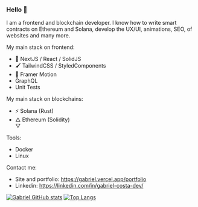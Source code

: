 ### Hello 👋

I am a frontend and blockchain developer. I know how to write smart contracts on Ethereum and Solana, develop the UX/UI, animations, SEO, of websites and many more.

My main stack on frontend:
- 🤯 NextJS / React / SolidJS
- 🖌️ TailwindCSS / StyledComponents
- 🎥 Framer Motion
- GraphQL
- Unit Tests

My main stack on blockchains:
- ⚡ Solana (Rust)
- △ Ethereum (Solidity) <br />
  ▽
  
Tools:
- Docker
- Linux
  
Contact me:
- Site and portfolio: https://gabriel.vercel.app/portfolio
- Linkedin: https://linkedin.com/in/gabriel-costa-dev/

[![Gabriel GitHub stats](https://github-readme-stats.vercel.app/api?username=gabrieldemian&show_icons=true&theme=synthwave)](https://github.com/anuraghazra/github-readme-stats)
[![Top Langs](https://github-readme-stats.vercel.app/api/top-langs/?username=gabrieldemian&layout=compact&theme=synthwave)](https://github.com/anuraghazra/github-readme-stats)

<!--
**gabrieldemian/gabrieldemian** is a ✨ _special_ ✨ repository because its `README.md` (this file) appears on your GitHub profile.

Here are some ideas to get you started:

- 🔭 I’m currently working on ...
- 🌱 I’m currently learning ...
- 👯 I’m looking to collaborate on ...
- 🤔 I’m looking for help with ...
- 💬 Ask me about ...
- 📫 How to reach me: ...
- 😄 Pronouns: ...
- ⚡ Fun fact: ...
-->

